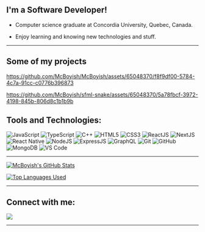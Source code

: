 ## I'm a Software Developer!

- Computer science graduate at Concordia University, Quebec, Canada.

- Enjoy learning and knowing new technologies and stuff.

---

## Some of my projects

https://github.com/McBoyish/McBoyish/assets/65048370/f8f9df00-5784-4c7a-91cc-c0776b396873

https://github.com/McBoyish/sfml-snake/assets/65048370/5a78fbcf-3972-4198-845b-806d8c1b1b9b

## Tools and Technologies:

![JavaScript](https://img.shields.io/badge/javascript%20-%23323330.svg?&style=for-the-badge&logo=javascript&logoColor=%23F7DF1E)
![TypeScript](https://img.shields.io/badge/typescript%20-%23007ACC.svg?&style=for-the-badge&logo=typescript&logoColor=white)
![C++](https://img.shields.io/badge/c++%20-%2300599C.svg?&style=for-the-badge&logo=c%2B%2B&ogoColor=white)
![HTML5](https://img.shields.io/badge/html5%20-%23E34F26.svg?&style=for-the-badge&logo=html5&logoColor=white)
![CSS3](https://img.shields.io/badge/css3%20-%231572B6.svg?&style=for-the-badge&logo=css3&logoColor=white)
![ReactJS](https://img.shields.io/badge/react.js%20-%2320232a.svg?&style=for-the-badge&logo=react&logoColor=%2361DAFB)
![NextJS](https://img.shields.io/badge/next.JS%20-%23000000.svg?&style=for-the-badge&logo=next.js&logoColor=white)
![React Native](https://img.shields.io/badge/react_native%20-%2320232a.svg?&style=for-the-badge&logo=react&logoColor=%2361DAFB)
![NodeJS](https://img.shields.io/badge/node.js%20-%2343853D.svg?&style=for-the-badge&logo=node.js&logoColor=white)
![ExpressJS](https://img.shields.io/badge/Express.js-404D59?style=for-the-badge&logo=express&logoColor=white)
![GraphQL](https://img.shields.io/badge/GraphQl-E10098?style=for-the-badge&logo=graphql&logoColor=white)
![Git](https://img.shields.io/badge/git%20-%23F05033.svg?&style=for-the-badge&logo=git&logoColor=white)
![GitHub](https://img.shields.io/badge/github%20-%23121011.svg?&style=for-the-badge&logo=github&logoColor=white)
![MongoDB](https://img.shields.io/badge/MongoDB-47A248.svg?&style=for-the-badge&logo=mongodb&logoColor=white)
![VS Code](https://img.shields.io/badge/Visual_Studio_Code-0078D4?style=for-the-badge&logo=visual%20studio%20code&logoColor=white)

---

[![McBoyish's GitHub Stats](https://github-readme-stats.vercel.app/api?username=McBoyish&show_icons=true&bg_color=0e153a&title_color=e2f3f5&text_color=e2f3f5&icon_color=e2f3f5)](https://github.com/McBoyish?tab=repositories)

[![Top Languages Used](https://github-readme-stats.vercel.app/api/top-langs/?username=McBoyish&layout=compact&title_color=e2f3f5&bg_color=0e153a&text_color=e2f3f5)](https://github.com/McBoyish?tab=repositories)

---

## Connect with me:

[<img src="https://img.shields.io/badge/linkedin%20-%230077B5.svg?&style=for-the-badge&logo=linkedin&logoColor=white"/>][linkedin-link]

[linkedin-link]: https://www.linkedin.com/in/jake-li-shing-hiung/

---
